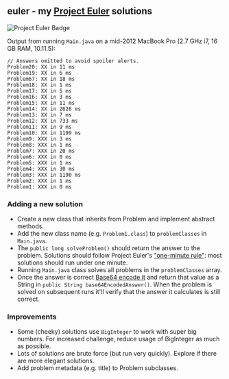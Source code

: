 ## euler - my [Project Euler][1] solutions

![Project Euler Badge](https://projecteuler.net/profile/markcerqueira.png "Project Euler Badge")

Output from running `Main.java` on a mid-2012 MacBook Pro (2.7 GHz i7, 16 GB RAM, 10.11.5):

```
// Answers omitted to avoid spoiler alerts.
Problem20: XX in 11 ms
Problem19: XX in 6 ms
Problem67: XX in 18 ms
Problem18: XX in 1 ms
Problem17: XX in 5 ms
Problem16: XX in 3 ms
Problem15: XX in 11 ms
Problem14: XX in 2626 ms
Problem13: XX in 7 ms
Problem12: XX in 733 ms
Problem11: XX in 9 ms
Problem10: XX in 1199 ms
Problem9: XXX in 3 ms
Problem8: XXX in 1 ms
Problem7: XXX in 20 ms
Problem6: XXX in 0 ms
Problem5: XXX in 1 ms
Problem4: XXX in 30 ms
Problem3: XXX in 1190 ms
Problem2: XXX in 1 ms
Problem1: XXX in 0 ms
```

### Adding a new solution
* Create a new class that inherits from Problem and implement abstract methods.
* Add the new class name (e.g. `Problem1.class`) to `problemClasses` in `Main.java`.
* The `public long solveProblem()` should return the answer to the problem. Solutions should follow Project Euler's ["one-minute rule"][3]: most solutions should run under one minute. 
* Running `Main.java` class solves all problems in the `problemClasses` array.
* Once the answer is correct [Base64 encode it][2] and return that value as a String in `public String base64EncodedAnswer()`. When the problem is solved on subsequent runs it'll verify that the answer it calculates is still correct.

### Improvements
* Some (cheeky) solutions use `BigInteger` to work with super big numbers. For increased challenge, reduce usage of BigInteger as much as possible.
* Lots of solutions are brute force (but run very quickly). Explore if there are more elegant solutions. 
* Add problem metadata (e.g. title) to Problem subclasses.

[1]: https://projecteuler.net/
[2]: https://www.base64encode.org/
[3]: https://projecteuler.net/about
